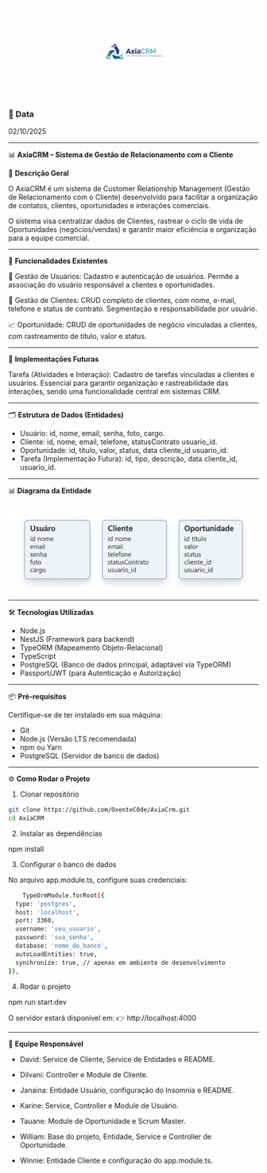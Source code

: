 <p align="center">
<img src="./test/assets/Logo01.png" alt="Logo AxiaCRM" width="180"/>
</p>

### 📅 Data
02/10/2025

---

📊 **AxiaCRM – Sistema de Gestão de Relacionamento com o Cliente**

📖 **Descrição Geral**

O AxiaCRM é um sistema de Customer Relationship Management (Gestão de Relacionamento com o Cliente) desenvolvido para facilitar a organização de contatos, clientes, oportunidades e interações comerciais.

O sistema visa centralizar dados de Clientes, rastrear o ciclo de vida de Oportunidades (negócios/vendas) e garantir maior eficiência e organização para a equipe comercial.

---

🚀 **Funcionalidades Existentes**

👥 Gestão de Usuários:	Cadastro e autenticação de usuários. Permite a associação do usuário responsável a clientes e oportunidades.

🏢 Gestão de Clientes:	CRUD completo de clientes, com nome, e-mail, telefone e status de contrato. Segmentação e responsabilidade por usuário.

📈 Oportunidade: CRUD de oportunidades de negócio vinculadas a clientes, com rastreamento de título, valor e status.

---

📝 **Implementações Futuras**

Tarefa (Atividades e Interação): Cadastro de tarefas vinculadas a clientes e usuários. Essencial para garantir organização e rastreabilidade das interações, sendo uma funcionalidade central em sistemas CRM.

---

🗂️ **Estrutura de Dados (Entidades)**

* Usuário:	id, nome, email, senha, foto, cargo.
* Cliente:	id, nome, email, telefone, statusContrato	usuario_id.
* Oportunidade:	id, título, valor, status, data	cliente_id usuario_id.
* Tarefa (Implementação Futura):	id, tipo, descrição, data	cliente_id, usuario_id.

---

📊 **Diagrama da Entidade**

<img src="./test/assets/diagrama.png" alt="Diagrama de Entidades do AxiaCRM" width="600"/>
</p>

---

🛠️ **Tecnologias Utilizadas**

* Node.js
* NestJS (Framework para backend)
* TypeORM (Mapeamento Objeto-Relacional)
* TypeScript
* PostgreSQL (Banco de dados principal, adaptável via TypeORM)
* Passport/JWT (para Autenticação e Autorização)

---

📦 **Pré-requisitos**

Certifique-se de ter instalado em sua máquina:

* Git
* Node.js (Versão LTS recomendada)
* npm ou Yarn
* PostgreSQL (Servidor de banco de dados)

---

⚙️ **Como Rodar o Projeto**

1. Clonar repositório
```bash
git clone https://github.com/OxenteC0de/AxiaCrm.git
cd AxiaCRM
```

2. Instalar as dependências

npm install

3. Configurar o banco de dados

No arquivo app.module.ts, configure suas credenciais:

```bash
	TypeOrmModule.forRoot({
  type: 'postgres',
  host: 'localhost',
  port: 3360,
  username: 'seu_usuario',
  password: 'sua_senha',
  database: 'nome_do_banco',
  autoLoadEntities: true,
  synchronize: true, // apenas em ambiente de desenvolvimento
}),
```

4. Rodar o projeto

npm run start:dev

O servidor estará disponível em: 👉 http://localhost:4000

---

👥 **Equipe Responsável**

* David:	Service de Cliente, Service de Entidades e README.

* Dilvani:	Controller e Module de Cliente.

* Janaina:	Entidade Usuário, configuração do Insomnia e README.

* Karine:	Service, Controller e Module de Usuário.

* Tauane:	Module de Oportunidade e Scrum Master.

* William:	Base do projeto, Entidade, Service e Controller de Oportunidade.

* Winnie:	Entidade Cliente e configuração do app.module.ts.